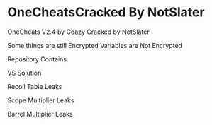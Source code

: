 # OneCheatsCracked By NotSlater
OneCheats V2.4 by Coazy
Cracked by NotSlater

Some things are still Encrypted
Variables are Not Encrypted

Repository Contains

VS Solution

Recoil Table Leaks

Scope Multiplier Leaks

Barrel Multiplier Leaks
